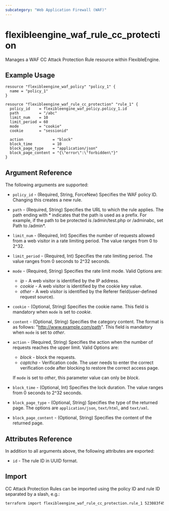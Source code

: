 ```yaml
---
subcategory: "Web Application Firewall (WAF)"
---
```


# flexibleengine_waf_rule_cc_protection

Manages a WAF CC Attack Protection Rule resource within FlexibleEngine.

## Example Usage

```hcl
resource "flexibleengine_waf_policy" "policy_1" {
  name = "policy_1"
}

resource "flexibleengine_waf_rule_cc_protection" "rule_1" {
  policy_id    = flexibleengine_waf_policy.policy_1.id
  path         = "/abc"
  limit_num    = 10
  limit_period = 60  
  mode         = "cookie"
  cookie       = "sessionid"

  action             = "block"
  block_time         = 10
  block_page_type    = "application/json"
  block_page_content = "{\"error\":\"forbidden\"}"
}
```

## Argument Reference

The following arguments are supported:

* `policy_id` - (Required, String, ForceNew) Specifies the WAF policy ID. Changing this creates a new rule.

* `path` - (Required, String) Specifies the URL to which the rule applies. The path ending with \* indicates
  that the path is used as a prefix. For example, if the path to be protected is /admin/test.php or /adminabc,
  set Path to /admin*.

* `limit_num` - (Required, Int) Specifies the number of requests allowed from a web visitor in a rate limiting period.
  The value ranges from 0 to 2^32.

* `limit_period` - (Required, Int) Specifies the rate limiting period. The value ranges from 0 seconds to 2^32 seconds.

* `mode` - (Required, String) Specifies the rate limit mode. Valid Options are:
  + *ip* - A web visitor is identified by the IP address.
  + *cookie* - A web visitor is identified by the cookie key value.
  + *other* - A web visitor is identified by the Referer field(user-defined request source).

* `cookie` - (Optional, String) Specifies the cookie name. This field is mandatory when `mode` is set to *cookie*.

* `content` - (Optional, String) Specifies the category content. The format is as follows: "http://www.example.com/path".
  This field is mandatory when `mode` is set to *other*.

* `action` - (Required, String) Specifies the action when the number of requests reaches the upper limit. Valid Options are:
  + *block* - block the requests.
  + *captcha* - Verification code. The user needs to enter the correct verification code after blocking to
    restore the correct access page.

  If `mode` is set to *other*, this parameter value can only be *block*.

* `block_time` - (Optional, Int) Specifies the lock duration. The value ranges from 0 seconds to 2^32 seconds.

* `block_page_type` - (Optional, String) Specifies the type of the returned page.
  The options are `application/json`, `text/html`, and `text/xml`.

* `block_page_content` - (Optional, String) Specifies the content of the returned page.

## Attributes Reference

In addition to all arguments above, the following attributes are exported:

* `id` -  The rule ID in UUID format.

## Import

CC Attack Protection Rules can be imported using the policy ID and rule ID
separated by a slash, e.g.:

```sh
terraform import flexibleengine_waf_rule_cc_protection.rule_1 523083f4543c497faecd25fcfcc0b2a0/dd3c14e91550453f81cff5fc3b7c3e89
```
